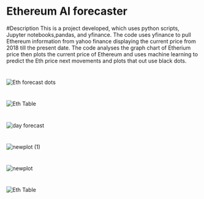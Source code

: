# Ethereum AI forecaster

#Description
This is a project developed, which uses python scripts, Jupyter notebooks,pandas, and yfinance. The code uses yfinance to pull Ethereum information from yahoo finance displaying the current price from 2018 till the present date. The code analyses the graph chart of Etherium price then plots the current price of Ethereum and uses machine learning to predict the Eth price next movements and plots that out use black dots.


#
![Eth forecast dots](https://user-images.githubusercontent.com/97313664/185477053-a7ea91b5-e148-4728-8b5b-a5d29b6d9494.png)

#
![Eth Table](https://user-images.githubusercontent.com/97313664/185477088-40543bbe-181d-476b-8c97-dd863d06e486.png)
#

![day forecast](https://user-images.githubusercontent.com/97313664/185477128-2405ce5f-5691-42ec-9664-51bdb061a3c7.png)
#
![newplot (1)](https://user-images.githubusercontent.com/97313664/185477154-d13263c4-a3e7-402d-9955-7949e15e1e88.png)
#
![newplot](https://user-images.githubusercontent.com/97313664/185477178-e4547e87-a131-4870-9eb9-6d6875e8e52a.png)
#
![Eth Table](https://user-images.githubusercontent.com/97313664/185477198-5df3a2c8-1ed2-422d-ad08-33f11f8fd369.png)
